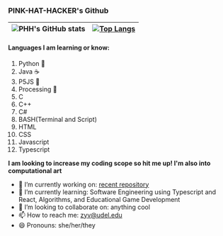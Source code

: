 ### PINK-HAT-HACKER's Github

| ![PHH's GitHub stats](https://github-readme-stats.vercel.app/api?username=Pink-Hat-Hacker&count_private=true&theme=gotham) | [![Top Langs](https://github-readme-stats.vercel.app/api/top-langs/?username=Pink-Hat-Hacker&layout=compact&theme=gotham)](https://github.com/anuraghazra/github-readme-stats) |
| ------------------ | ------------------ |

#### Languages I am learning or know:

1. Python 🐍
2. Java ☕
3. P5JS 🌸 
4. Processing 🧩 
5. C
6. C++
7. C#
8. BASH(Terminal and Script)
9. HTML
10. CSS
11. Javascript
12. Typescript



**I am looking to increase my coding scope so hit me up! I'm also into computational art**

- 🔭 I’m currently working on: [recent repository](https://github.com/pink-hat-hacker?tab=repositories)
- 🌱 I’m currently learning: Software Engineering using Typescript and React, Algorithms, and Educational Game Development
- 👯 I’m looking to collaborate on: anything cool
- 📫 How to reach me: zyv@udel.edu
- 😄 Pronouns: she/her/they
<!--
**Pink-Hat-Hacker/Pink-Hat-Hacker** is a ✨ _special_ ✨ repository because its `README.md` (this file) appears on your GitHub profile.

Here are some ideas to get you started:

- 🔭 I’m currently working on ...
- 🌱 I’m currently learning ...
- 👯 I’m looking to collaborate on ...
- 🤔 I’m looking for help with ...
- 💬 Ask me about ...
- 📫 How to reach me: ...
- 😄 Pronouns: ...
- ⚡ Fun fact: ...
-->
